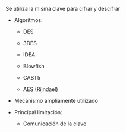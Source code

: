 Se utiliza la misma clave para cifrar y descifrar

- Algoritmos:
    
    - DES
        
    - 3DES
        
    - IDEA
        
    - Blowfish
        
    - CAST5
        
    - AES (Rijndael)
        
- Mecanismo ámpliamente utilizado
    
- Principal limitación:
    
    - Comunicación de la clave
